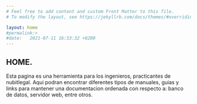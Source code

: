 ```yaml
---
# Feel free to add content and custom Front Matter to this file.
# To modify the layout, see https://jekyllrb.com/docs/themes/#overriding-theme-defaults

layout: home
#permalink:>
#date:   2021-07-11 16:53:32 +0200
---
```

HOME.
---
Esta pagina es una herramienta para los ingenieros, practicantes de nubitlegal.
Aqui podran encontrar diferentes tipos de manuales, guias y links para mantener
una documentacion ordenada con respecto a: banco de datos, servidor web, entre otros.
